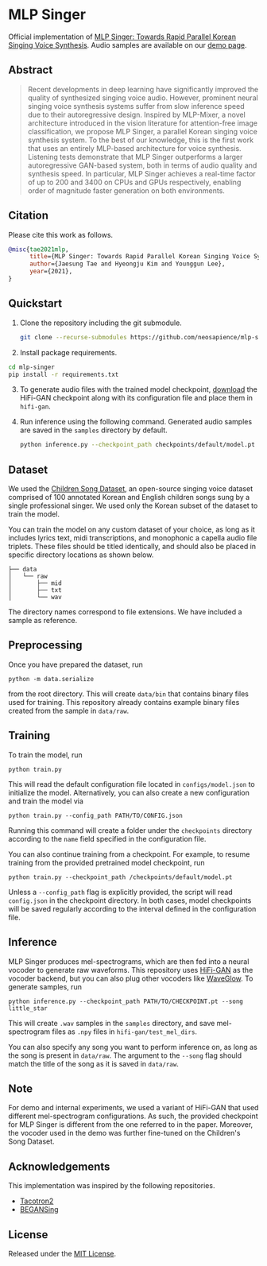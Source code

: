 # MLP Singer

Official implementation of [MLP Singer: Towards Rapid Parallel Korean Singing Voice Synthesis](https://arxiv.org/abs/2106.07886). Audio samples are available on our [demo page](https://mlpsinger.github.io).

## Abstract

> Recent developments in deep learning have significantly improved the quality of synthesized singing voice audio. However, prominent neural singing voice synthesis systems suffer from slow inference speed due to their autoregressive design. Inspired by MLP-Mixer, a novel architecture introduced in the vision literature for attention-free image classification, we propose MLP Singer, a parallel Korean singing voice synthesis system. To the best of our knowledge, this is the first work that uses an entirely MLP-based architecture for voice synthesis. Listening tests demonstrate that MLP Singer outperforms a larger autoregressive GAN-based system, both in terms of audio quality and synthesis speed. In particular, MLP Singer achieves a real-time factor of up to 200 and 3400 on CPUs and GPUs respectively, enabling order of magnitude faster generation on both environments.

## Citation

Please cite this work as follows.

```bibtex
@misc{tae2021mlp,
      title={MLP Singer: Towards Rapid Parallel Korean Singing Voice Synthesis}, 
      author={Jaesung Tae and Hyeongju Kim and Younggun Lee},
      year={2021},
}
```

## Quickstart

1. Clone the repository including the git submodule.

   ```bash
   git clone --recurse-submodules https://github.com/neosapience/mlp-singer.git
   ```

2.  Install package requirements.

   ```bash
   cd mlp-singer
   pip install -r requirements.txt
   ```

3. To generate audio files with the trained model checkpoint, [download](https://drive.google.com/drive/folders/1YuOoV3lO2-Hhn1F2HJ2aQ4S0LC1JdKLd) the HiFi-GAN checkpoint along with its configuration file and place them in `hifi-gan`. 

4. Run inference using the following command. Generated audio samples are saved in the `samples` directory by default.

   ```bash
   python inference.py --checkpoint_path checkpoints/default/model.pt
   ```

## Dataset

We used the [Children Song Dataset](https://github.com/emotiontts/emotiontts_open_db/tree/master/Dataset/CSD), an open-source singing voice dataset comprised of 100 annotated Korean and English children songs sung by a single professional singer. We used only the Korean subset of the dataset to train the model.

You can train the model on any custom dataset of your choice, as long as it includes lyrics text, midi transcriptions, and monophonic a capella audio file triplets. These files should be titled identically, and should also be placed in specific directory locations as shown below.

```
├── data
│   └── raw
│       ├── mid
│       ├── txt
│       └── wav
```

The directory names correspond to file extensions. We have included a sample as reference.

## Preprocessing

Once you have prepared the dataset, run 

```
python -m data.serialize
```

from the root directory. This will create `data/bin` that contains binary files used for training. This repository already contains example binary files created from the sample in `data/raw`. 

## Training

To train the model, run

```
python train.py
```

This will read the default configuration file located in `configs/model.json` to initialize the model. Alternatively, you can also create a new configuration and train the model via

```
python train.py --config_path PATH/TO/CONFIG.json
```

Running this command will create a folder under the `checkpoints` directory according to the `name` field specified in the configuration file.

You can also continue training from a checkpoint. For example, to resume training from the provided pretrained model checkpoint, run

```
python train.py --checkpoint_path /checkpoints/default/model.pt
```

Unless a `--config_path` flag is explicitly provided, the script will read `config.json` in the checkpoint directory. In both cases, model checkpoints will be saved regularly according to the interval defined in the configuration file. 

## Inference

MLP Singer produces mel-spectrograms, which are then fed into a neural vocoder to generate raw waveforms. This repository uses [HiFi-GAN](https://github.com/jik876/hifi-gan) as the vocoder backend, but you can also plug other vocoders like [WaveGlow](https://github.com/NVIDIA/waveglow). To generate samples, run

```
python inference.py --checkpoint_path PATH/TO/CHECKPOINT.pt --song little_star
```

This will create `.wav` samples in the `samples` directory, and save mel-spectrogram files as `.npy` files in `hifi-gan/test_mel_dirs`. 

You can also specify any song you want to perform inference on, as long as the song is present in `data/raw`. The argument to the `--song` flag should match the title of the song as it is saved in `data/raw`.  

## Note

For demo and internal experiments, we used a variant of HiFi-GAN that used different mel-spectrogram configurations. As such, the provided checkpoint for MLP Singer is different from the one referred to in the paper. Moreover, the vocoder used in the demo was further fine-tuned on the Children's Song Dataset.

## Acknowledgements

This implementation was inspired by the following repositories.

* [Tacotron2](https://github.com/NVIDIA/tacotron2)
* [BEGANSing](https://github.com/SoonbeomChoi/BEGANSing)

## License

Released under the [MIT License](./LICENSE).
